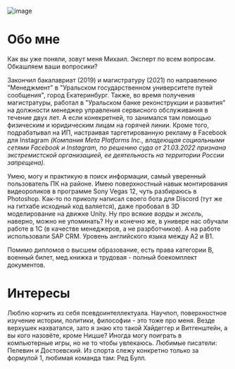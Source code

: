 

![image](https://user-images.githubusercontent.com/50025052/171752568-3d28a503-9ddc-45e5-b263-0e1ddc8ebb86.png)

# Обо мне

Как вы уже поняли, зовут меня Михаил. Эксперт по всем вопросам. Обкашляем ваши вопросики? 

Закончил бакалавриат (2019) и магистратуру (2021) по направлению "Менеджмент" в "Уральском государственном университете путей сообщения", город Екатеринбург. Также, во время получения магистратуры, работал в "Уральском банке реконструкции и развития" на должности менеджер управления сервисного обслуживания в течение двух лет. А если конекретней, то занимался там помощью физическим и юридическим лицам на горячей линии. Кроме того, подрабатывал на ИП, настраивая таргетированную рекламу в Facebook для Instagram <em>(Компания Meta Platforms Inc., владеющая социальными сетями Facebook и Instagram, по решению суда от 21.03.2022 признана экстремистской организацией, ее деятельность на территории России запрещена).</em>

Умею, могу и практикую в поиск информации, самый уверенный пользователь ПК на районе. Имею поверхностный навык монтирования видеороликов в программе Sony Vegas 12, чуть разбираюсь в Photoshop. Как-то по приколу написал своего бота для Discord (тут же на гитхабе исходный код валяется), даже пробовал в 3D моделирование на движке Unity. Ну про всякие <em>ворды</em> и <em>эксель</em>, наверно, можно не упоминать? Ну и конечно же, в универе нас обучали работе в 1C (в качестве менеджеров, а не разрботчиков). А на работе использовали SAP CRM. Уровень английского языка между A2 и B1. 

Помимо дипломов о высшем образование, есть права категории B, военный билет, мед.книжка и трудовая - полный боекомплект документов. 

# Интересы

Люблю корчить из себя псевдоинтеллектуала. Научпоп, поверхностное изучение истории, политики, философии - это тоже про меня. Везде верхушек нахватался, зато я знаю кто такой Хайдеггер и Витгенштейн, а вы кого назовёте, кроме Ницше? Иногда могу поиграть в компьютерные игры, но не то чтобы увлекаюсь. Любимые писатели: Пелевин и Достоевский. Из спорта слежу конкретно только за формулой 1, любимая команда там: Ред Булл. 
